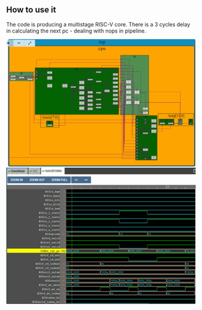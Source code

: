 ## How to use it
The code is producing a multistage RISC-V core. There is a 3 cycles delay in calculating the next pc - dealing with nops in pipeline.

![alt text](https://github.com/RISCV-MYTH-WORKSHOP/riscv_myth_workshop_dec20-razvanionescu-77/blob/master/12_RV_3-Cycle_RISC-V_Multistages/RV_3-Cycle_RISC-V_Multistages_Diagram.PNG "Diagram")
![alt text](https://github.com/RISCV-MYTH-WORKSHOP/riscv_myth_workshop_dec20-razvanionescu-77/blob/master/12_RV_3-Cycle_RISC-V_Multistages/RV_3-Cycle_RISC-V_Mulistages_Waveform.PNG "Waveform")
